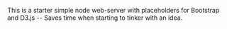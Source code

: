 This is a starter simple node web-server with placeholders for Bootstrap and D3.js -- Saves time when starting to tinker with an idea.